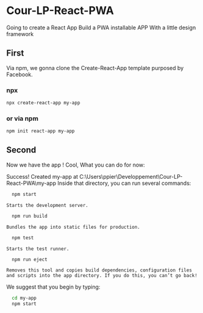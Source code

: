 # Cour-LP-React-PWA

Going to create a React App
Build a PWA installable APP
With a little design framework 

## First

Via npm, we gonna clone the Create-React-App template purposed by Facebook. 

### npx

```sh
npx create-react-app my-app
```

### or via npm

```sh
npm init react-app my-app
```

## Second 

Now we have the app ! Cool, 
What you can do for now: 

Success! Created my-app at C:\Users\ppier\Developpement\Cour-LP-React-PWA\my-app
Inside that directory, you can run several commands:

```sh
  npm start
``` 
    Starts the development server.
```sh
  npm run build
```
    Bundles the app into static files for production.
```sh
  npm test
```
    Starts the test runner.
```sh
  npm run eject
```
    Removes this tool and copies build dependencies, configuration files
    and scripts into the app directory. If you do this, you can’t go back!

We suggest that you begin by typing:
```sh
  cd my-app
  npm start
```
